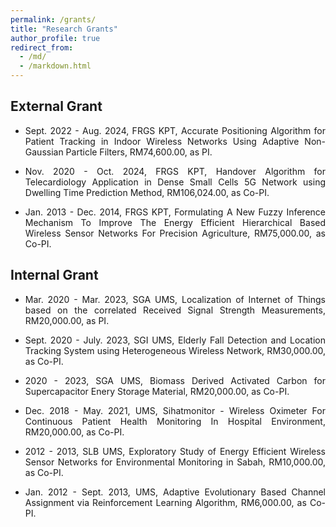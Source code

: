 ```yaml
---
permalink: /grants/
title: "Research Grants"
author_profile: true
redirect_from: 
  - /md/
  - /markdown.html
---
```



## External Grant
* <p align="justify"> Sept. 2022 - Aug. 2024, FRGS KPT, Accurate Positioning Algorithm for Patient Tracking in Indoor Wireless Networks Using Adaptive Non-Gaussian Particle Filters, RM74,600.00, as PI.
* <p align="justify"> Nov. 2020 - Oct. 2024, FRGS KPT, Handover Algorithm for Telecardiology Application in Dense Small Cells 5G Network using Dwelling Time Prediction Method, RM106,024.00, as Co-PI.
* <p align="justify"> Jan. 2013 - Dec. 2014, FRGS KPT, Formulating A New Fuzzy Inference Mechanism To Improve The Energy Efficient Hierarchical Based Wireless Sensor Networks For Precision Agriculture, RM75,000.00, as Co-PI.

  
  



## Internal Grant
* <p align="justify"> Mar. 2020 - Mar. 2023, SGA UMS, Localization of Internet of Things based on the correlated Received Signal Strength Measurements, RM20,000.00, as PI.
* <p align="justify"> Sept. 2020 - July. 2023, SGI UMS, Elderly Fall Detection and Location Tracking System using Heterogeneous Wireless Network, RM30,000.00, as Co-PI.
* <p align="justify"> 2020 - 2023, SGA UMS, Biomass Derived Activated Carbon for Supercapacitor Enery Storage Material, RM20,000.00, as Co-PI.
* <p align="justify"> Dec. 2018 - May. 2021, UMS, Sihatmonitor - Wireless Oximeter For Continuous Patient Health Monitoring In Hospital Environment, RM20,000.00, as Co-PI.
* <p align="justify"> 2012 - 2013, SLB UMS, Exploratory Study of Energy Efficient Wireless Sensor Networks for Environmental Monitoring in Sabah, RM10,000.00, as Co-PI.
* <p align="justify"> Jan. 2012 - Sept. 2013, UMS, Adaptive Evolutionary Based Channel Assignment via Reinforcement Learning Algorithm, RM6,000.00, as Co-PI.
  
  	





